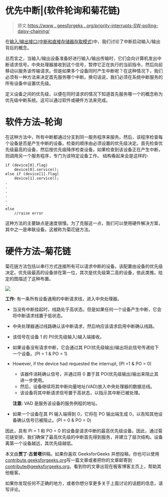 # 优先中断|(软件轮询和菊花链)

> 原文:[https://www . geesforgeks . org/priority-interrupts-SW-polling-daisy-chaining/](https://www.geeksforgeeks.org/priority-interrupts-sw-polling-daisy-chaining/)

在[输入/输出接口(中断和直接存储器存取模式)](https://www.geeksforgeeks.org/io-interface-interrupt-dma-mode/)中，我们讨论了中断启动输入/输出背后的概念。

总而言之，当输入/输出设备准备好进行输入/输出传输时，它们会向计算机发出中断请求信号。中央处理器接收到这个信号，暂停它正在执行的当前指令，然后向前移动以服务该传输请求。但是如果多个设备同时产生中断呢？在这种情况下，我们必须有一种方法来决定首先服务哪个中断。换句话说，我们必须在系统中断服务的所有设备中设置优先级。

定义设备之间的优先级，以便在同时请求的情况下知道首先服务哪一个的概念称为优先级中断系统。这可以通过软件或硬件方法来完成。

# 软件方法–轮询

在这种方法中，所有中断都通过分支到同一服务程序来服务。然后，该程序检查每个设备是否是产生中断的设备。检查的顺序由必须设置的优先级决定。首先检查优先级最高的设备，然后按优先级降序检查设备。如果检查到该设备正在产生中断，则调用另一个服务程序，专门为该特定设备工作。
结构看起来会是这样的-

```
if (device[0].flag)
    device[0].service();
else if (device[1].flag)
    device[1].service();
.
.
.
.
.
.
else
    //raise error

```

这种方法的主要缺点是速度很慢。为了克服这一点，我们可以使用硬件解决方案，其中之一是串联设备。这被称为菊花链方法。

# 硬件方法–菊花链

菊花链方法包括以串行方式连接所有可以请求中断的设备。该配置由设备的优先级决定。优先级最高的设备排在第一位，其次是优先级第二高的设备，依此类推。给定的图描述了这种布置。

![](img/3d469b04373678692f19da4f551dbe21.png)

**工作:**
有一条所有设备通用的中断请求线，进入中央处理器。

*   当没有中断挂起时，线路处于高状态。但是如果任何一个设备产生中断，它会将中断请求线置于低状态。
*   中央处理器通过线路确认该中断请求，然后响应该请求启用中断确认线路。
*   该信号在设备 1 的 PI(优先级输入)输入端接收。
*   如果设备没有请求中断，它会通过其 PO(优先级输出)输出将此信号传递给下一个设备。(PI = 1 & PO = 1)
*   However, if the device had requested the interrupt, (PI =1 & PO = 0)
    *   该器件消耗确认信号，并通过将 0 置于其 PO(优先级输出)输出来阻止其进一步使用。
    *   然后，设备继续将其中断向量地址(VAD)放入中央处理器的数据总线。
    *   该设备将其中断请求信号置于高状态，以指示其中断已被处理。

    **注意:** VAD 是服务该设备的服务例程的地址。

*   如果一个设备在其 PI 输入端得到 0，它将在 PO 输出端生成 0，以告知其他设备确认信号已被阻止。(PI = 0 & PO = 0)

因此，具有 PI = 1 和 PO = 0 的设备是请求中断的最高优先级设备。因此，通过菊花链安排，我们确保了最高优先级的中断首先得到服务，并建立了层次结构。设备离第一个设备越远，其优先级越低。

本文由**贾丁·古普塔**供稿。如果你喜欢 GeeksforGeeks 并想投稿，你也可以使用[contribute.geeksforgeeks.org](http://www.contribute.geeksforgeeks.org)写一篇文章或者把你的文章邮寄到 contribute@geeksforgeeks.org。看到你的文章出现在极客博客主页上，帮助其他极客。

如果你发现任何不正确的地方，或者你想分享更多关于上面讨论的话题的信息，请写评论。